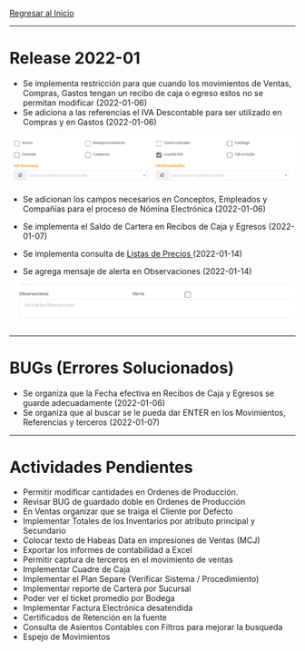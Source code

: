 [Regresar al Inicio](../README.md)

---
# Release 2022-01
- Se implementa restricción para que cuando los movimientos de Ventas, Compras, Gastos tengan un recibo de caja o egreso estos no se permitan modificar (2022-01-06)
- Se adiciona a las referencias el IVA Descontable para ser utilizado en Compras y en Gastos (2022-01-06)

![IVA Descontable](/inventarios/recursos/img/ivadescontable.png)

- Se adicionan los campos necesarios en Conceptos, Empleados y Compañías para el proceso de Nómina Electrónica (2022-01-06)

- Se implementa el Saldo de Cartera en Recibos de Caja y Egresos (2022-01-07)
- Se implementa consulta de  [Listas de Precios ](../inventarios/consultas/listas-precios.md) (2022-01-14)
- Se agrega mensaje de alerta en Observaciones (2022-01-14)

![Alerta Observaciones](../recursos/img/alerta-observaciones.png)

---
# BUGs (Errores Solucionados)

- Se organiza que la Fecha efectiva en Recibos de Caja y Egresos se guarde adecuadamente (2022-01-06)
- Se organiza que al buscar se le pueda dar ENTER en los Movimientos, Referencias y terceros (2022-01-07)

---
# Actividades Pendientes

- Permitir modificar cantidades en  Ordenes de Producción.
- Revisar BUG de guardado doble en Ordenes de Producción
- En Ventas organizar que se traiga el Cliente por Defecto
- Implementar Totales de los Inventarios por atributo principal y Secundario
- Colocar texto de Habeas Data en impresiones de Ventas (MCJ)
- Exportar los informes de contabilidad a Excel 
- Permitir captura de terceros en el movimiento de ventas
- Implementar Cuadre de Caja
- Implementar el Plan Separe (Verificar Sistema / Procedimiento)
- Implementar reporte de Cartera por Sucursal
- Poder ver el ticket promedio por Bodega
- Implementar Factura Electrónica desatendida
- Certificados de Retención en la fuente
- Consulta de Asientos Contables con Filtros para mejorar la busqueda
- Espejo de Movimientos